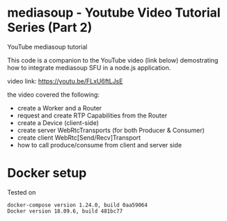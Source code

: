 # mediasoup - Youtube Video Tutorial Series (Part 2)
YouTube mediasoup tutorial

This code is a companion to the YouTube video (link below) demostrating how to integrate mediasoup SFU in a node.js application.

video link: https://youtu.be/FLxU6ftLJsE

the video covered the following:

- create a Worker and a Router
- request and create RTP Capabilities from the Router
- create a Device (client-side)
- create server WebRtcTransports (for both Producer & Consumer)
- create client WebRtc[Send/Recv]Transport
- how to call produce/consume from client and server side

# Docker setup

Tested on 
```
docker-compose version 1.24.0, build 0aa59064
Docker version 18.09.6, build 481bc77
```
